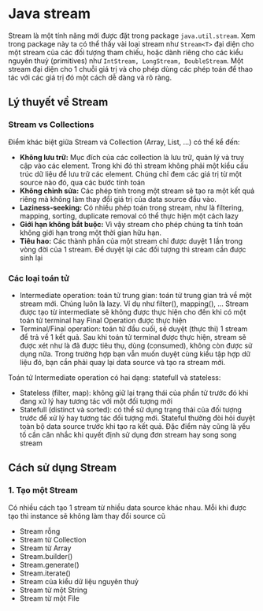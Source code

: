 # Java stream
Stream là một tính năng mới được đặt trong package `java.util.stream`.
Xem trong package này ta có thể thấy vài loại stream như `Stream<T>` đại diện cho một stream của các đối tượng tham chiếu, hoặc dành riêng cho các kiểu nguyên thuỷ (primitives) như `IntStream, LongStream, DoubleStream`.
Một stream đại diện cho 1 chuỗi giá trị và  cho phép dùng các phép toán để thao tác với các giá trị đó một cách dễ dàng và rõ ràng.

## Lý thuyết về Stream
### Stream vs Collections
Điểm khác biệt giữa Stream và Collection (Array, List, ...) có thể kể đến:

- **Không lưu trữ:** Mục đích của các collection là lưu trữ, quản lý và truy cập vào các element. Trong khi đó thì stream không phải một kiểu cấu trúc dữ liệu để lưu trữ các element.
Chúng chỉ đem các giá trị từ một source nào đó, qua các bước tính toán
- **Không chỉnh sửa:** Các phép tính trong một stream sẽ tạo ra một kết quả riêng mà không làm thay đổi giá trị của data source đầu vào.
- **Laziness-seeking:** Có nhiều phép toán trong stream, như là filtering, mapping, sorting, duplicate removal có thể thực hiện một cách lazy
- **Giới hạn không bắt buộc:** Vì vậy stream cho phép chúng ta tính toán không giới hạn trong một thời gian hữu hạn.
- **Tiêu hao:** Các thành phần của một stream chỉ được duyệt 1 lần trong vòng đời của 1 stream. Để duyệt lại các đối tượng thì stream cần được sinh lại
### Các loại toán tử
- Intermediate operation: toán tử trung gian: toán tử trung gian trả về một stream mới. Chúng luôn là lazy.
Ví dụ như filter(), mapping(), ... Stream được tạo từ intermediate sẽ không được thực hiện cho đến khi có một toán tử terminal hay Final Operation được thực hiện
- Terminal/Final operation: toán tử đầu cuối, sẽ duyệt (thực thi) 1 stream để trả về 1 kết quả. Sau khi toán tử terminal được thực hiện, stream sẽ được xét như là đã được tiêu thụ, dùng (consumed), không còn được sử dụng nữa. Trong trường hợp bạn vẫn muốn duyệt cùng kiểu tập hợp dữ liệu đó, bạn cần phải quay lại data source và tạo ra stream mới.

Toán tử Intermediate operation có hai dạng: statefull và stateless:

- Stateless (filter, map): không giữ lại trạng thái của phần tử trước đó khi đang xử lý hay tương tác với một đối tượng mới
- Statefull (distinct và sorted): có thể sử dụng trạng thái của đối tượng trước để xử lý hay tương tác đối tượng mới. Stateful thường đòi hỏi duyệt toàn bộ data source trước khi tạo ra kết quả. Đặc điểm này cũng là yếu tố cần cân nhắc khi quyết định sử dụng đơn stream hay song song stream
## Cách sử dụng Stream
### 1. Tạo một Stream
Có nhiều cách tạo 1 stream từ nhiều data source khác nhau. Mỗi khi được tạo thì instance sẽ
không làm thay đổi source cũ
- Stream rỗng
- Stream từ Collection
- Stream từ Array
- Stream.builder()
- Stream.generate()
- Stream.iterate()
- Stream của kiểu dữ liệu nguyên thuỷ
- Stream từ một String
- Stream từ một File